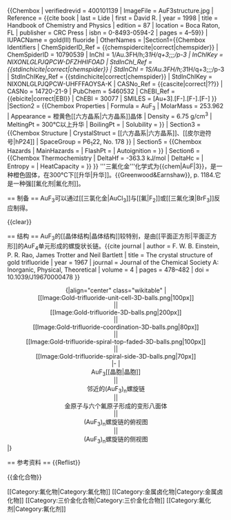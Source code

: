 {{Chembox
| verifiedrevid = 400101139
| ImageFile = AuF3structure.jpg
| Reference = <ref name="hand">
{{cite book  | last = Lide | first = David R. | year = 1998
 | title = Handbook of Chemistry and Physics
 | edition = 87 | location = Boca Raton, FL
 | publisher = CRC Press
 | isbn = 0-8493-0594-2 | pages = 4–59}}</ref>
| IUPACName = gold(III) fluoride
| OtherNames = 
|Section1={{Chembox Identifiers
| ChemSpiderID_Ref = {{chemspidercite|correct|chemspider}}
| ChemSpiderID = 10790539
| InChI = 1/Au.3FH/h;3*1H/q+3;;;/p-3
| InChIKey = NIXONLGLPJQPCW-DFZHHIFOAD
| StdInChI_Ref = {{stdinchicite|correct|chemspider}}
| StdInChI = 1S/Au.3FH/h;3*1H/q+3;;;/p-3
| StdInChIKey_Ref = {{stdinchicite|correct|chemspider}}
| StdInChIKey = NIXONLGLPJQPCW-UHFFFAOYSA-K
| CASNo_Ref = {{cascite|correct|??}}
| CASNo = 14720-21-9
| PubChem = 5460532
| ChEBI_Ref = {{ebicite|correct|EBI}}
| ChEBI = 30077
| SMILES = [Au+3].[F-].[F-].[F-]
}}
|Section2 = {{Chembox Properties
| Formula = AuF<sub>3</sub>
| MolarMass = 253.962
| Appearance = 橙黄色[[六方晶系|六方晶系]]晶体
| Density = 6.75 g/cm<sup>3</sup>
| MeltingPt = 300°C以上升华
| BoilingPt = 
| Solubility = }}
| Section3 = {{Chembox Structure
|   CrystalStruct = [[六方晶系|六方晶系]]、[[皮尔逊符号|hP24]]
|   SpaceGroup = P6<sub>1</sub>22, No. 178
 }}
| Section5 = {{Chembox Hazards
| MainHazards = 
| FlashPt = 
| Autoignition = }}
| Section6 = {{Chembox Thermochemistry
| DeltaHf = -363.3 kJ/mol
| DeltaHc = 
| Entropy = 
| HeatCapacity = }}
}}
'''三氟化金'''化学式为{{chem|AuF|3}}，是一种橙色固体，在300°C下[[升华|升华]]。<ref>{{Greenwood&Earnshaw}}, p. 1184.</ref>它是一种强[[氟化剂|氟化剂]]。

== 制备 ==
AuF<sub>3</sub>可以通过[[三氯化金|AuCl<sub>3</sub>]]与[[氟|F<sub>2</sub>]]或[[三氟化溴|BrF<sub>3</sub>]]反应制得。

{{clear}}

== 结构 ==
AuF<sub>3</sub>的[[晶体结构|晶体结构]]较特别，是由[[平面正方形|平面正方形]]的AuF<sub>4</sub>单元形成的螺旋状长链。<ref>{{cite journal | author = F. W. B. Einstein, P. R. Rao, James Trotter and Neil Bartlett | title = The crystal structure of gold trifluoride | year = 1967 | journal = Journal of the Chemical Society A: Inorganic, Physical, Theoretical | volume = 4 | pages = 478–482 | doi = 10.1039/J19670000478 }}</ref>

<center>
{|align="center"  class="wikitable"
|<center>[[Image:Gold-trifluoride-unit-cell-3D-balls.png|100px]]</center>||<center>[[Image:Gold-trifluoride-3D-balls.png|200px]]</center>||<center>[[Image:Gold-trifluoride-coordination-3D-balls.png|80px]]</center>||<center>[[Image:Gold-trifluoride-spiral-top-faded-3D-balls.png|100px]]</center>||<center>[[Image:Gold-trifluoride-spiral-side-3D-balls.png|70px]]</center>
|-
|<center>AuF<sub>3</sub>[[晶胞|晶胞]]</center>||<center>邻近的(AuF<sub>3</sub>)<sub>n</sub>螺旋链</center>||<center>金原子与六个氟原子形成的变形八面体</center>||<center>(AuF<sub>3</sub>)<sub>n</sub>螺旋链的俯视图</center>||<center>(AuF<sub>3</sub>)<sub>n</sub>螺旋链的侧视图</center></center>
|}
</center>

== 参考资料 ==
{{Reflist}}

{{金化合物}}

[[Category:氟化物|Category:氟化物]]
[[Category:金属卤化物|Category:金属卤化物]]
[[Category:三价金化合物|Category:三价金化合物]]
[[Category:氟化剂|Category:氟化剂]]